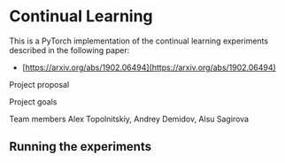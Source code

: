 # Continual Learning
This is a PyTorch implementation of the continual learning experiments described in the following paper:
* [https://arxiv.org/abs/1902.06494](https://arxiv.org/abs/1902.06494)

Project proposal
[]()

Project goals

Team members
Alex Topolnitskiy, Andrey Demidov, Alsu Sagirova

## Running the experiments
